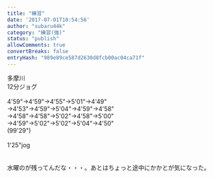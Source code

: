```yaml
---
title: "練習"
date: '2017-07-01T10:54:56'
author: "subaru44k"
category: "練習(強)"
status: "publish"
allowComments: true
convertBreaks: false
entryHash: "989e89ce587d2630d8fcb00ac04ca71f"
---
```

多摩川<br>
12分ジョグ<br>
<br>
4'59"→4'59"→4'55"→5'01"→4'49"<br>
→4'53"→4'59"→5'04"→4'59"→4'58"<br>
→4'58"→4'58"→5'02"→4'58"→5'00"<br>
→4'59"→5'02"→5'02"→5'04"→4'50"<br>
(99'29")<br>
<br>
1'25"jog<br>
<br>
<br>
水曜のが残ってんだな・・・。あとはちょっと途中にかかとが気になった。
